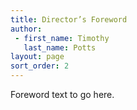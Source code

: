 ```yaml
---
title: Director’s Foreword
author:
 - first_name: Timothy
   last_name: Potts
layout: page
sort_order: 2
---
```

Foreword text to go here.
